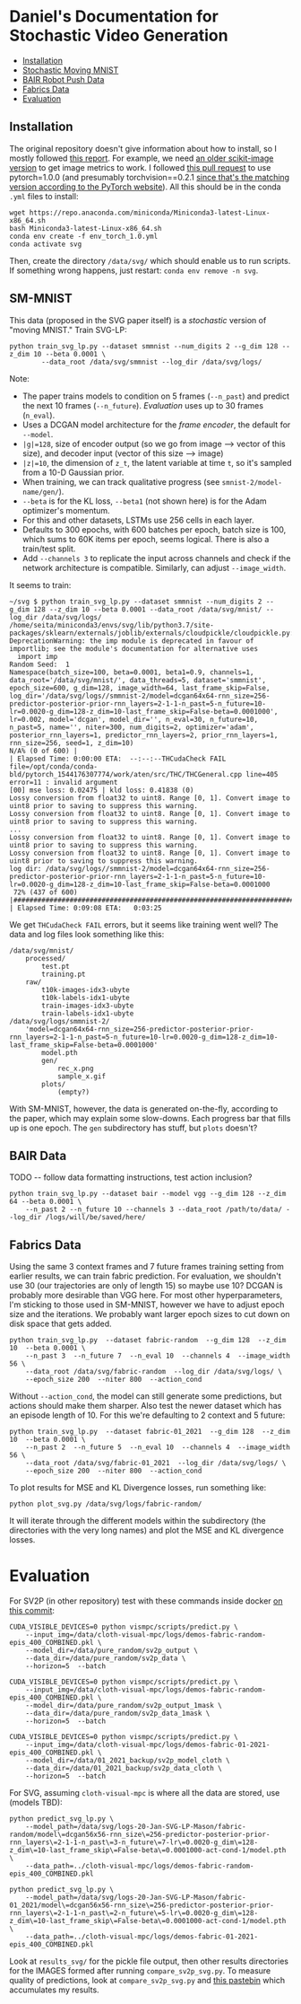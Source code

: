 # Daniel's Documentation for Stochastic Video Generation

- [Installation](#installation)
- [Stochastic Moving MNIST](#sm-mnist)
- [BAIR Robot Push Data](#bair-data)
- [Fabrics Data](#fabrics-data)
- [Evaluation](#evaluation)

## Installation

The original repository doesn't give information about how to install, so I
mostly followed [this report][4]. For example, we need [an older scikit-image
version][2] to get image metrics to work. I followed [this pull request][1] to
use pytorch=1.0.0 (and presumably torchvision==0.2.1 [since that's the matching
version according to the PyTorch website][3]). All this should be in the conda
`.yml` files to install:

```
wget https://repo.anaconda.com/miniconda/Miniconda3-latest-Linux-x86_64.sh
bash Miniconda3-latest-Linux-x86_64.sh
conda env create -f env_torch_1.0.yml
conda activate svg
```

Then, create the directory `/data/svg/` which should enable us to run scripts.
If something wrong happens, just restart: `conda env remove -n svg`.

## SM-MNIST

This data (proposed in the SVG paper itself) is a *stochastic* version of
"moving MNIST." Train SVG-LP:

```
python train_svg_lp.py --dataset smmnist --num_digits 2 --g_dim 128 --z_dim 10 --beta 0.0001 \
        --data_root /data/svg/smmnist --log_dir /data/svg/logs/
```

Note:

- The paper trains models to condition on 5 frames (`--n_past`) and predict the
  next 10 frames (`--n_future`). *Evaluation* uses up to 30 frames (`n_eval`).
- Uses a DCGAN model architecture for the *frame encoder*, the default for `--model`.
- `|g|=128`, size of encoder output (so we go from image --> vector of this
  size), and decoder input (vector of this size --> image)
- `|z|=10`, the dimension of `z_t`, the latent variable at time `t`, so it's
  sampled from a 10-D Gaussian prior.
- When training, we can track qualitative progress (see `smnist-2/model-name/gen/`).
- `--beta` is for the KL loss, `--beta1` (not shown here) is for the Adam
  optimizer's momentum.
- For this and other datasets, LSTMs use 256 cells in each layer.
- Defaults to 300 epochs, with 600 batches per epoch, batch size is 100, which
  sums to 60K items per epoch, seems logical. There is also a train/test split.
- Add `--channels 3` to replicate the input across channels and check if the
  network architecture is compatible. Similarly, can adjust `--image_width`.

It seems to train:

```
~/svg $ python train_svg_lp.py --dataset smmnist --num_digits 2 --g_dim 128 --z_dim 10 --beta 0.0001 --data_root /data/svg/mnist/ --log_dir /data/svg/logs/
/home/seita/miniconda3/envs/svg/lib/python3.7/site-packages/sklearn/externals/joblib/externals/cloudpickle/cloudpickle.py:47: DeprecationWarning: the imp module is deprecated in favour of importlib; see the module's documentation for alternative uses
  import imp
Random Seed:  1
Namespace(batch_size=100, beta=0.0001, beta1=0.9, channels=1, data_root='/data/svg/mnist/', data_threads=5, dataset='smmnist', epoch_size=600, g_dim=128, image_width=64, last_frame_skip=False, log_dir='/data/svg/logs//smmnist-2/model=dcgan64x64-rnn_size=256-predictor-posterior-prior-rnn_layers=2-1-1-n_past=5-n_future=10-lr=0.0020-g_dim=128-z_dim=10-last_frame_skip=False-beta=0.0001000', lr=0.002, model='dcgan', model_dir='', n_eval=30, n_future=10, n_past=5, name='', niter=300, num_digits=2, optimizer='adam', posterior_rnn_layers=1, predictor_rnn_layers=2, prior_rnn_layers=1, rnn_size=256, seed=1, z_dim=10)
N/A% (0 of 600) |                                                                                                                                            | Elapsed Time: 0:00:00 ETA:  --:--:--THCudaCheck FAIL file=/opt/conda/conda-bld/pytorch_1544176307774/work/aten/src/THC/THCGeneral.cpp line=405 error=11 : invalid argument
[00] mse loss: 0.02475 | kld loss: 0.41838 (0)
Lossy conversion from float32 to uint8. Range [0, 1]. Convert image to uint8 prior to saving to suppress this warning.
Lossy conversion from float32 to uint8. Range [0, 1]. Convert image to uint8 prior to saving to suppress this warning.
...
Lossy conversion from float32 to uint8. Range [0, 1]. Convert image to uint8 prior to saving to suppress this warning.
Lossy conversion from float32 to uint8. Range [0, 1]. Convert image to uint8 prior to saving to suppress this warning.
log dir: /data/svg/logs//smmnist-2/model=dcgan64x64-rnn_size=256-predictor-posterior-prior-rnn_layers=2-1-1-n_past=5-n_future=10-lr=0.0020-g_dim=128-z_dim=10-last_frame_skip=False-beta=0.0001000
 72% (437 of 600) |####################################################################################################                                      | Elapsed Time: 0:09:08 ETA:   0:03:25
```

We get `THCudaCheck FAIL` errors, but it seems like training went well?  The
data and log files look something like this:

```
/data/svg/mnist/
    processed/
        test.pt
        training.pt
    raw/
        t10k-images-idx3-ubyte
        t10k-labels-idx1-ubyte
        train-images-idx3-ubyte
        train-labels-idx1-ubyte
/data/svg/logs/smmnist-2/
    'model=dcgan64x64-rnn_size=256-predictor-posterior-prior-rnn_layers=2-1-1-n_past=5-n_future=10-lr=0.0020-g_dim=128-z_dim=10-last_frame_skip=False-beta=0.0001000'
        model.pth
        gen/
            rec_x.png
            sample_x.gif
        plots/
            (empty?)
```

With SM-MNIST, however, the data is generated on-the-fly, according to the
paper, which may explain some slow-downs. Each progress bar that fills up is
one epoch. The `gen` subdirectory has stuff, but `plots` doesn't?


## BAIR Data

TODO -- follow data formatting instructions, test action inclusion?

```
python train_svg_lp.py --dataset bair --model vgg --g_dim 128 --z_dim 64 --beta 0.0001 \
    --n_past 2 --n_future 10 --channels 3 --data_root /path/to/data/ --log_dir /logs/will/be/saved/here/
```


## Fabrics Data

Using the same 3 context frames and 7 future frames training setting from
earlier results, we can train fabric prediction. For evaluation, we shouldn't
use 30 (our trajectories are only of length 15) so maybe use 10? DCGAN is
probably more desirable than VGG here. For most other hyperparameters, I'm
sticking to those used in SM-MNIST, however we have to adjust epoch size and
the iterations. We probably want larger epoch sizes to cut down on disk space
that gets added.

```
python train_svg_lp.py  --dataset fabric-random  --g_dim 128  --z_dim 10  --beta 0.0001 \
    --n_past 3  --n_future 7  --n_eval 10  --channels 4  --image_width 56 \
    --data_root /data/svg/fabric-random  --log_dir /data/svg/logs/ \
    --epoch_size 200  --niter 800  --action_cond
```

Without `--action_cond`, the model can still generate some predictions, but
actions should make them sharper. Also test the newer dataset which has an
episode length of 10. For this we're defaulting to 2 context and 5 future:

```
python train_svg_lp.py  --dataset fabric-01_2021  --g_dim 128  --z_dim 10  --beta 0.0001 \
    --n_past 2  --n_future 5  --n_eval 10  --channels 4  --image_width 56 \
    --data_root /data/svg/fabric-01_2021  --log_dir /data/svg/logs/ \
    --epoch_size 200  --niter 800  --action_cond
```

To plot results for MSE and KL Divergence losses, run something like:

```
python plot_svg.py /data/svg/logs/fabric-random/
```

It will iterate through the different models within the subdirectory (the
directories with the very long names) and plot the MSE and KL divergence
losses.


# Evaluation

For SV2P (in other repository) test with these commands inside docker [on this
commit][5]:

```
CUDA_VISIBLE_DEVICES=0 python vismpc/scripts/predict.py \
    --input_img=/data/cloth-visual-mpc/logs/demos-fabric-random-epis_400_COMBINED.pkl \
    --model_dir=/data/pure_random/sv2p_output \
    --data_dir=/data/pure_random/sv2p_data \
    --horizon=5  --batch

CUDA_VISIBLE_DEVICES=0 python vismpc/scripts/predict.py \
    --input_img=/data/cloth-visual-mpc/logs/demos-fabric-random-epis_400_COMBINED.pkl \
    --model_dir=/data/pure_random/sv2p_output_1mask \
    --data_dir=/data/pure_random/sv2p_data_1mask \
    --horizon=5  --batch

CUDA_VISIBLE_DEVICES=0 python vismpc/scripts/predict.py \
    --input_img=/data/cloth-visual-mpc/logs/demos-fabric-01-2021-epis_400_COMBINED.pkl \
    --model_dir=/data/01_2021_backup/sv2p_model_cloth \
    --data_dir=/data/01_2021_backup/sv2p_data_cloth \
    --horizon=5  --batch
```

For SVG, assuming `cloth-visual-mpc` is where all the data are stored, use
(models TBD):

```
python predict_svg_lp.py \
    --model_path=/data/svg/logs-20-Jan-SVG-LP-Mason/fabric-random/model\=dcgan56x56-rnn_size\=256-predictor-posterior-prior-rnn_layers\=2-1-1-n_past\=3-n_future\=7-lr\=0.0020-g_dim\=128-z_dim\=10-last_frame_skip\=False-beta\=0.0001000-act-cond-1/model.pth \
    --data_path=../cloth-visual-mpc/logs/demos-fabric-random-epis_400_COMBINED.pkl

python predict_svg_lp.py \
    --model_path=/data/svg/logs-20-Jan-SVG-LP-Mason/fabric-01_2021/model\=dcgan56x56-rnn_size\=256-predictor-posterior-prior-rnn_layers\=2-1-1-n_past\=2-n_future\=5-lr\=0.0020-g_dim\=128-z_dim\=10-last_frame_skip\=False-beta\=0.0001000-act-cond-1/model.pth \
    --data_path=../cloth-visual-mpc/logs/demos-fabric-01-2021-epis_400_COMBINED.pkl
```

Look at `results_svg/` for the pickle file output, then other results
directories for the IMAGES formed after running `compare_sv2p_svg.py`.
To measure quality of predictions, look at `compare_sv2p_svg.py` and [this
pastebin][6] which accumulates my results.

[1]:https://github.com/edenton/svg/pull/6
[2]:https://stackoverflow.com/questions/55178229/importerror-cannot-import-name-structural-similarity-error
[3]:https://pytorch.org/get-started/previous-versions/
[4]:https://github.com/edenton/svg/issues/10
[5]:https://github.com/ryanhoque/cloth-visual-mpc/commit/d17e30e7edaa9409c5317a86cb9fb263674b0f65
[6]:https://pastebin.com/raw/rigB93wj
